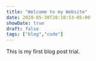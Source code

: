 ```yaml
---
title: "Welcome to my Website"
date: 2020-05-30T20:18:53-05:00
showDate: true
draft: false
tags: ["blog","code"]
---
```



This is my first blog post trial.